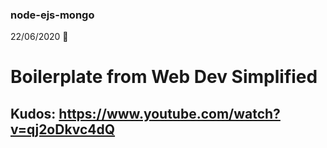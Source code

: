 ### node-ejs-mongo
22/06/2020 :rocket:

# Boilerplate from Web Dev Simplified
## Kudos: https://www.youtube.com/watch?v=qj2oDkvc4dQ
